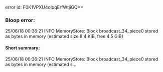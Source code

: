 error id: F0K1VPXU4olpqErfWtjiGQ==
### Bloop error:

25/06/18 00:36:21 INFO MemoryStore: Block broadcast_34_piece0 stored as bytes in memory (estimated size 8.4 KiB, free 4.5 GiB)
#### Short summary: 

25/06/18 00:36:21 INFO MemoryStore: Block broadcast_34_piece0 stored as bytes in memory (estimated s...